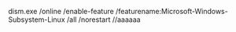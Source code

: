 dism.exe /online /enable-feature /featurename:Microsoft-Windows-Subsystem-Linux /all /norestart
//aaaaaa